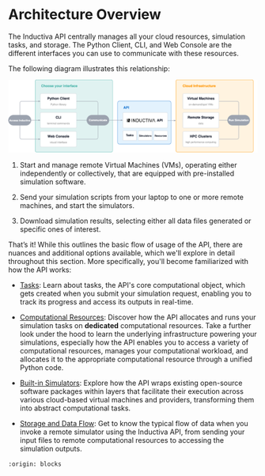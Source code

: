 # Architecture Overview

The Inductiva API centrally manages all your cloud resources, simulation tasks, and storage. The Python Client, CLI, and Web Console are the different interfaces you can use to communicate with these resources.

The following diagram illustrates this relationship:

![Building Blocks](../_static/building_blocks.png)

1. Start and manage remote Virtual Machines (VMs), operating either independently
or collectively, that are equipped with pre-installed simulation software.

2. Send your simulation scripts from your laptop to one or more remote machines,
and start the simulators.

3. Download simulation results, selecting either all data files generated or
specific ones of interest.

That’s it! While this outlines the basic flow of usage of the API, there are
nuances and additional options available, which we'll explore in detail throughout
this section. More specifically, you'll become familiarized with how the API
works:

- [Tasks](https://inductiva.ai/guides/how-it-works/tasks/index):
Learn about tasks, the API's core computational object, which
gets created when you submit your simulation request, enabling you to track its
progress and access its outputs in real-time.

- [Computational Resources](https://inductiva.ai/guides/how-it-works/machines/index):
Discover how the API allocates and runs your simulation tasks on **dedicated** 
computational resources. Take a further look under the hood to learn the underlying 
infrastructure powering your simulations, especially how the API enables you to access 
a variety of computational resources, manages your computational workload, and allocates 
it to the appropriate computational resource through a unified Python code.

- [Built-in Simulators](https://inductiva.ai/guides/how-it-works/building-blocks/configuring-simulators):
Explore how the API wraps existing open-source software packages within layers that 
facilitate their execution across various cloud-based virtual machines and providers, 
transforming them into abstract computational tasks.

- [Storage and Data Flow](https://inductiva.ai/guides/how-it-works/cloud-storage/cloud-storage):
Get to know the typical flow of data when you invoke a remote simulator using the 
Inductiva API, from sending your input files to remote computational resources to 
accessing the simulation outputs.


```{banner}
:origin: blocks
```